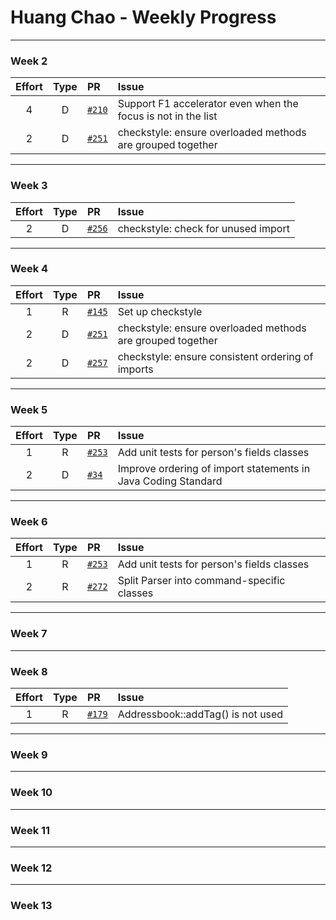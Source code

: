 # Huang Chao - Weekly Progress

---

### Week 2

Effort| Type | PR | Issue
:----:|:----:|:-----------|:------
4 | D | [`#210`](https://github.com/se-edu/addressbook-level4/pull/210) | Support F1 accelerator even when the focus is not in the list
2 | D | [`#251`](https://github.com/se-edu/addressbook-level4/pull/251) | checkstyle: ensure overloaded methods are grouped together

---

### Week 3

Effort| Type | PR | Issue
:----:|:----:|:-----------|:------
2 | D | [`#256`](https://github.com/se-edu/addressbook-level4/pull/256) | checkstyle: check for unused import

---

### Week 4

Effort| Type | PR | Issue
:----:|:----:|:-----------|:------
1 | R | [`#145`](https://github.com/se-edu/addressbook-level2/pull/145) | Set up checkstyle
2 | D | [`#251`](https://github.com/se-edu/addressbook-level4/pull/251) | checkstyle: ensure overloaded methods are grouped together
2 | D | [`#257`](https://github.com/se-edu/addressbook-level4/pull/257) | checkstyle: ensure consistent ordering of imports

---

### Week 5

Effort| Type | PR | Issue
:----:|:----:|:-----------|:------
1 | R | [`#253`](https://github.com/se-edu/addressbook-level4/pull/253) | Add unit tests for person's fields classes
2 | D | [`#34`](https://github.com/oss-generic/process/pull/34) | Improve ordering of import statements in Java Coding Standard

---

### Week 6

Effort| Type | PR | Issue
:----:|:----:|:-----------|:------
1 | R | [`#253`](https://github.com/se-edu/addressbook-level4/pull/253) | Add unit tests for person's fields classes
2 | R | [`#272`](https://github.com/se-edu/addressbook-level4/pull/272) | Split Parser into command-specific classes

---

### Week 7

---

### Week 8

Effort| Type | PR | Issue
:----:|:----:|:-----------|:------
1 | R | [`#179`](https://github.com/se-edu/addressbook-level2/pull/179) | Addressbook::addTag() is not used

---

### Week 9

---

### Week 10

---

### Week 11

---

### Week 12

---

### Week 13


